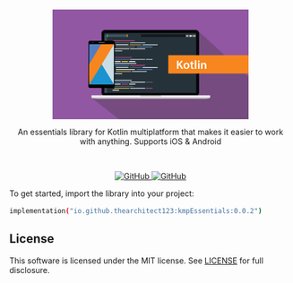 <br/>
<p align="center">
    <a href="[https://github.com/TheArchitect123/TitanSocket](https://github.com/TheArchitect123/KmpEssentials)"><img src="./kotlin.jpg" align="center" width=350/></a>
</p>

<p align="center">
An essentials library for Kotlin multiplatform that makes it easier to work with anything. Supports iOS &amp; Android

</p>
<br/>

<p align="center">
   <a href="[https://central.sonatype.com/artifact/io.github.thearchitect123/kmpEssentials](https://central.sonatype.com/artifact/io.github.thearchitect123/kmpEssentials)">
    <img alt="GitHub" src="https://img.shields.io/maven-central/v/io.github.thearchitect123/kmpEssentials.svg">
  </a>

  <a href="[https://github.com/TheArchitect123/kmpEssentials](https://github.com/TheArchitect123/KmpEssentials)">
    <img alt="GitHub" src="https://img.shields.io/badge/_Android,_iOS-white.svg">
  </a>
</p

To get started, import the library into your project:

```sh
implementation("io.github.thearchitect123:kmpEssentials:0.0.2")
```

## License

This software is licensed under the MIT license. See [LICENSE](./LICENSE) for full disclosure.

